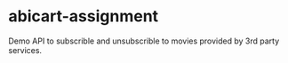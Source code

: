 # abicart-assignment
Demo API to subscrible and unsubscrible to movies provided by 3rd party services.
